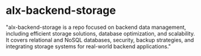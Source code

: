 # alx-backend-storage
"alx-backend-storage is a repo focused on backend data management, including efficient storage solutions, database optimization, and scalability. It covers relational and NoSQL databases, security, backup strategies, and integrating storage systems for real-world backend applications."
